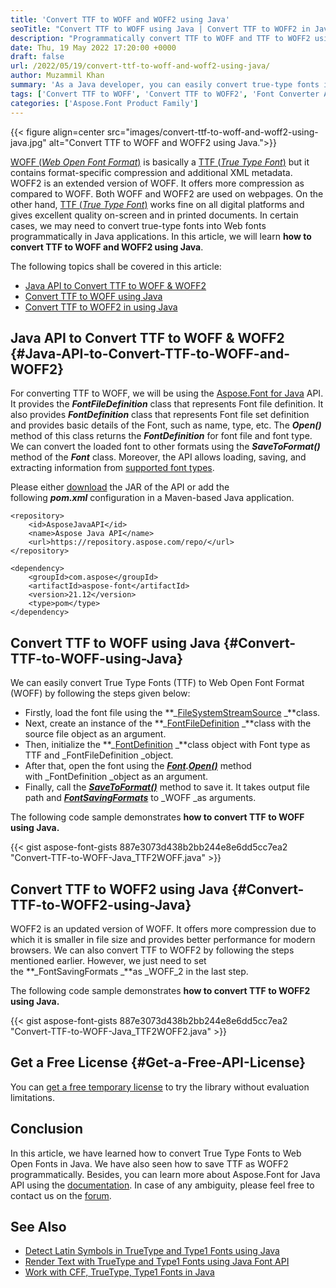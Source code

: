 ```yaml
---
title: 'Convert TTF to WOFF and WOFF2 using Java'
seoTitle: "Convert TTF to WOFF using Java | Convert TTF to WOFF2 in Java"
description: "Programmatically convert TTF to WOFF and TTF to WOFF2 using Java with Aspose.Font for Java API. Convert True Type Fonts to Web Open Fonts using Java."
date: Thu, 19 May 2022 17:20:00 +0000
draft: false
url: /2022/05/19/convert-ttf-to-woff-and-woff2-using-java/
author: Muzammil Khan
summary: 'As a Java developer, you can easily convert true-type fonts into Web fonts programmatically in Java applications. In this article, you will learn **how to convert TTF to WOFF and WOFF2 using Java.**'
tags: ['Convert TTF to WOFF', 'Convert TTF to WOFF2', 'Font Converter API', 'Java Font Converter', 'TTF to WOFF Converter API', 'TTF to WOFF in Java', 'TTF to WOFF2 in Java', 'TTF2WOFF']
categories: ['Aspose.Font Product Family']
---
```




{{< figure align=center src="images/convert-ttf-to-woff-and-woff2-using-java.jpg" alt="Convert TTF to WOFF and WOFF2 using Java.">}}


[WOFF (_Web Open Font Format_)][1] is basically a [TTF (_True Type Font_)][2] but it contains format-specific compression and additional XML metadata. WOFF2 is an extended version of WOFF. It offers more compression as compared to WOFF. Both WOFF and WOFF2 are used on webpages. On the other hand, [TTF (_True Type Font_)][3] works fine on all digital platforms and gives excellent quality on-screen and in printed documents. In certain cases, we may need to convert true-type fonts into Web fonts programmatically in Java applications. In this article, we will learn **how to convert TTF to WOFF and WOFF2 using Java**.

The following topics shall be covered in this article:

*   [Java API to Convert TTF to WOFF & WOFF2][4]
*   [Convert TTF to WOFF using Java][5]
*   [Convert TTF to WOFF2 in using Java][6]

## Java API to Convert TTF to WOFF & WOFF2 {#Java-API-to-Convert-TTF-to-WOFF-and-WOFF2}

For converting TTF to WOFF, we will be using the [Aspose.Font for Java][7] API. It provides the **_FontFileDefinition_** class that represents Font file definition. It also provides **_FontDefinition_** class that represents Font file set definition and provides basic details of the Font, such as name, type, etc. The **_Open()_** method of this class returns the _**FontDefinition**_ for font file and font type. We can convert the loaded font to other formats using the **_SaveToFormat()_** method of the **_Font_** class. Moreover, the API allows loading, saving, and extracting information from [supported font types][8].

Please either [download][9] the JAR of the API or add the following _**pom.xml**_ configuration in a Maven-based Java application.

```
<repository>
    <id>AsposeJavaAPI</id>
    <name>Aspose Java API</name>
    <url>https://repository.aspose.com/repo/</url>
</repository>
```
```
<dependency>
    <groupId>com.aspose</groupId>
    <artifactId>aspose-font</artifactId>
    <version>21.12</version>
    <type>pom</type>
</dependency>
```

## Convert TTF to WOFF using Java {#Convert-TTF-to-WOFF-using-Java}

We can easily convert True Type Fonts (TTF) to Web Open Font Format (WOFF) by following the steps given below:

*   Firstly, load the font file using the **_[FileSystemStreamSource][10] _**class.
*   Next, create an instance of the **_[FontFileDefinition][11] _**class with the source file object as an argument.
*   Then, initialize the **_[FontDefinition][12] _**class object with Font type as TTF and _FontFileDefinition _object.
*   After that, open the font using the **_[Font][13].[Open()][14]_** method with _FontDefinition _object as an argument.
*   Finally, call the **_[SaveToFormat()][15]_** method to save it. It takes output file path and **_[FontSavingFormats][16]_** to _WOFF _as arguments.

The following code sample demonstrates **how to convert TTF to WOFF using Java.**

{{< gist aspose-font-gists 887e3073d438b2bb244e8e6dd5cc7ea2 "Convert-TTF-to-WOFF-Java_TTF2WOFF.java" >}}

## Convert TTF to WOFF2 using Java {#Convert-TTF-to-WOFF2-using-Java}

WOFF2 is an updated version of WOFF. It offers more compression due to which it is smaller in file size and provides better performance for modern browsers. We can also convert TTF to WOFF2 by following the steps mentioned earlier. However, we just need to set the **_FontSavingFormats _**as _WOFF_2 in the last step.

The following code sample demonstrates **how to convert TTF to WOFF2 using Java.**

{{< gist aspose-font-gists 887e3073d438b2bb244e8e6dd5cc7ea2 "Convert-TTF-to-WOFF-Java_TTF2WOFF2.java" >}}

## Get a Free License {#Get-a-Free-API-License}

You can [get a free temporary license][17] to try the library without evaluation limitations.

## Conclusion

In this article, we have learned how to convert True Type Fonts to Web Open Fonts in Java. We have also seen how to save TTF as WOFF2 programmatically. Besides, you can learn more about Aspose.Font for Java API using the [documentation][18]. In case of any ambiguity, please feel free to contact us on the [forum][19].

## See Also

*   [Detect Latin Symbols in TrueType and Type1 Fonts using Java][20]
*   [Render Text with TrueType and Type1 Fonts using Java Font API][21]
*   [Work with CFF, TrueType, Type1 Fonts in Java][22]




[1]: https://docs.fileformat.com/font/woff/
[2]: https://docs.fileformat.com/font/ttf/
[3]: https://docs.fileformat.com/font/ttf/
[4]: #Java-API-to-Convert-TTF-to-WOFF-and-WOFF2
[5]: #Convert-TTF-to-WOFF-using-Java
[6]: #Convert-TTF-to-WOFF2-using-Java
[7]: https://products.aspose.com/font/java
[8]: https://docs.aspose.com/font/java/supported-file-formats/
[9]: https://downloads.aspose.com/font/java
[10]: https://apireference.aspose.com/font/java/com.aspose.font/FileSystemStreamSource
[11]: https://apireference.aspose.com/font/java/com.aspose.font/FontFileDefinition
[12]: https://apireference.aspose.com/font/java/com.aspose.font/FontDefinition
[13]: https://apireference.aspose.com/font/java/com.aspose.font/Font
[14]: https://apireference.aspose.com/font/java/com.aspose.font/Font#open-com.aspose.font.FontDefinition-
[15]: https://apireference.aspose.com/font/java/com.aspose.font/Font#saveToFormat-java.io.OutputStream-com.aspose.font.FontSavingFormats-
[16]: https://apireference.aspose.com/font/java/com.aspose.font/fontsavingformats
[17]: https://purchase.aspose.com/temporary-license
[18]: https://docs.aspose.com/font/java/
[19]: https://forum.aspose.com/c/font/41
[20]: https://blog.aspose.com/2021/08/17/detect-latin-symbols-in-truetype-and-type1-fonts-using-java/
[21]: https://blog.aspose.com/2020/10/28/render-text-with-truetype-and-type1-fonts-using-java/
[22]: https://blog.aspose.com/2020/10/27/work-with-cff-truetype-and-type1-fonts-using-java/




